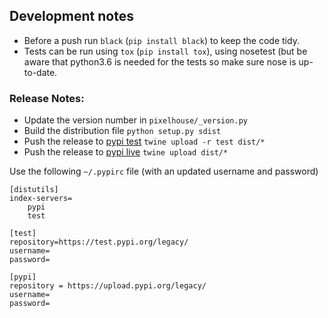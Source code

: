 ## Development notes

+ Before a push run `black` (`pip install black`) to keep the code tidy.
+ Tests can be run using `tox` (`pip install tox`), using nosetest (but be aware that python3.6 is needed for the tests so make sure nose is up-to-date.

### Release Notes:

+ Update the version number in `pixelhouse/_version.py`
+ Build the distribution file `python setup.py sdist`
+ Push the release to [pypi test](https://test.pypi.org/project/nlpre/) `twine upload -r test dist/*`
+ Push the release to [pypi live](https://pypi.org/project/nlpre/) `twine upload dist/*`

Use the following `~/.pypirc` file (with an updated username and password)

    [distutils]
    index-servers=
        pypi
        test
    
    [test]
    repository=https://test.pypi.org/legacy/
    username=
    password=
    
    [pypi]
    repository = https://upload.pypi.org/legacy/
    username=
    password=
